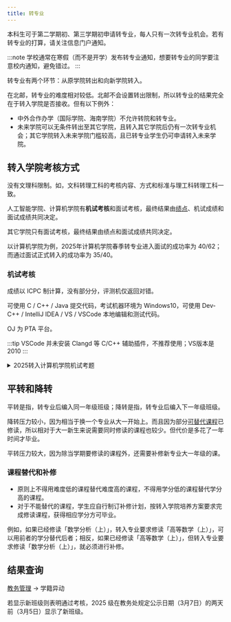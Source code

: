 ```yaml
---
title: 转专业
---
```


本科生可于第二学期初、第三学期初申请转专业，每人只有一次转专业机会。若有转专业的打算，请关注信息门户通知。

:::note
学校通常在寒假（而不是开学）发布转专业通知，想要转专业的同学要注意校内通知，避免错过。
:::

转专业有两个环节：从原学院转出和向新学院转入。

在北邮，转专业的难度相对较低。北邮不会设置转出限制，所以转专业的结果完全在于转入学院是否接收。但有以下例外：

- 中外合作办学（国际学院、海南学院）不允许转院和转专业。
- 未来学院可以无条件转出至其它学院，且转入其它学院后仍有一次转专业机会；其它学院转入未来学院门槛较高，且已转专业学生仍可申请转入未来学院。

## 转入学院考核方式

没有文理科限制。如，文科转理工科的考核内容、方式和标准与理工科转理工科一致。

人工智能学院、计算机学院有**机试考核**和面试考核，最终结果由[绩点](/学习生活/成绩构成#绩点)、机试成绩和面试成绩共同决定。

其它学院只有面试考核，最终结果由绩点和面试成绩共同决定。

以计算机学院为例，2025年计算机学院春季转专业进入面试的成功率为 40/62；而通过面试正式转入的成功率为 35/40。

### 机试考核

成绩以 ICPC 制计算，没有部分分，评测机仅返回对错。

可使用 C / C++ / Java 提交代码，考试机器环境为 Windows10，可使用 Dev-C++ / IntelliJ IDEA / VS / VSCode 本地编辑和测试代码。

OJ 为 PTA 平台。

:::tip
VSCode 并未安装 Clangd 等 C/C++ 辅助插件，不推荐使用；VS版本是2010
:::

<details>
<summary>
2025转入计算机学院机试考题
</summary>

共 7 题，其中前 5 题难度对应洛谷入门题。时间限制为 1.5h

**第二题**

用递归的方法从给定的数字 n 逆序打印到数字 1，不得使用循环、goto等语句。

**第三题**

给定 n 个正整数，找到其中所有的质数并**从小到大**输出。

**第四题**

给定四个国家的名字、进球数、失球数、?数。依照以下比较顺序对这四个国家排序

1. 忘了
2. 忘了
3. 忘了

按排序输出国家名

**第五题**

算是模拟题，题面有点复杂，大概是按照某种规则用 [1..=n\*n] 的数字把一个 n\*n 棋盘的棋盘填满并输出，难度不大，就是要debug一会

**第六题**

给定某二叉树的?序排序和按深度排序，输出此树的?序排序

**第七题**

最小割问题，参考[最小割](https://oi-wiki.org/graph/flow/min-cut/)
</details>

## 平转和降转

平转是指，转专业后编入同一年级班级；降转是指，转专业后编入下一年级班级。

降转压力较小，因为相当于换一个专业从大一开始上。而且因为部分[可替代课程](#课程替代和补修)已修读，所以相对于大一新生来说需要同时修读的课程也较少。但代价是多花了一年时间才毕业。

平转压力较大，因为除当学期要修读的课程外，还需要补修新专业大一年级的课。

### 课程替代和补修

- 原则上不得用难度低的课程替代难度高的课程，不得用学分低的课程替代学分高的课程。
- 对于不能替代的课程，学生应自行制订补修计划，按转入学院培养方案要求完成修读课程，获得相应学分方可毕业。

例如，如果已经修读「数学分析（上）」，转入专业要求修读「高等数学（上）」，可以用前者的学分替代后者；相反，如果已经修读「高等数学（上）」，但转入专业要求修读「数学分析（上）」，就必须进行补修。

## 结果查询

[教务管理](https://jwgl.bupt.edu.cn) -> 学籍异动

若显示新班级则表明通过考核，2025 级在教务处规定公示日期（3月7日）的两天前（3月5日）显示了新班级。
